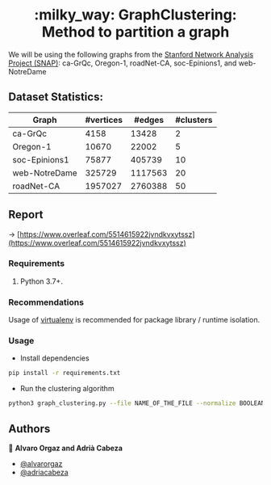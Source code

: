 <h1 align="center">:milky_way: GraphClustering: Method to partition a graph</h1>

We will be using the following graphs from the [Stanford Network Analysis Project (SNAP)](http://snap.stanford.edu/data/index.html): ca-GrQc, Oregon-1, roadNet-CA, soc-Epinions1, and web-NotreDame


## Dataset Statistics: 

| Graph         | #vertices | #edges  | #clusters |
|---------------|-----------|---------|-----------|
| ca-GrQc       | 4158      | 13428   | 2         |
| Oregon-1      | 10670     | 22002   | 5         |
| soc-Epinions1 | 75877     | 405739  | 10        |
| web-NotreDame | 325729    | 1117563 | 20        |
| roadNet-CA    | 1957027   | 2760388 | 50        |

## Report
-> [https://www.overleaf.com/5514615922jvndkvxytssz](https://www.overleaf.com/5514615922jvndkvxytssz)

### Requirements

1. Python 3.7+.

### Recommendations
Usage of [virtualenv](https://realpython.com/blog/python/python-virtual-environments-a-primer/) is recommended for package library / runtime isolation.


### Usage

- Install dependencies
```bash
pip install -r requirements.txt
```

- Run the clustering algorithm
```bash
python3 graph_clustering.py --file NAME_OF_THE_FILE --normalize BOOLEAN --k NUMBER_OF_CLUSTERS
```

## Authors

👤 **Alvaro Orgaz and Adrià Cabeza**

-  [@alvarorgaz](https://github.com/alvarorgaz)
- [@adriacabeza](https://github.com/adriacabeza)

